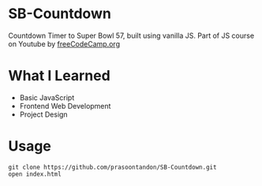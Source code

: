# SB-Countdown

Countdown Timer to Super Bowl 57, built using vanilla JS. Part of JS course on Youtube by [freeCodeCamp.org](https://www.youtube.com/c/Freecodecamp)

# What I Learned

* Basic JavaScript
* Frontend Web Development
* Project Design

# Usage

```
git clone https://github.com/prasoontandon/SB-Countdown.git
open index.html
```

